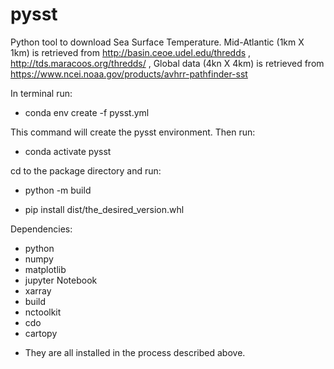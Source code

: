 # pysst
Python tool to download Sea Surface Temperature. 
Mid-Atlantic (1km X 1km) is retrieved from http://basin.ceoe.udel.edu/thredds ,  http://tds.maracoos.org/thredds/ , 
Global data (4kn X 4km) is retrieved from https://www.ncei.noaa.gov/products/avhrr-pathfinder-sst 

In terminal run:

- conda env create -f pysst.yml

This command will create the pysst environment. Then run:

- conda activate pysst

cd to the package directory and run:

- python -m build

- pip install dist/the_desired_version.whl



Dependencies:
- python
- numpy
- matplotlib
- jupyter Notebook
- xarray
- build
- nctoolkit
- cdo
- cartopy

* They are all installed in the process described above.
